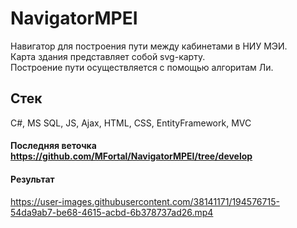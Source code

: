 # NavigatorMPEI
Навигатор для построения пути между кабинетами в НИУ МЭИ.  
Карта здания представляет собой svg-карту.  
Построение пути осуществляется с помощью алгоритам Ли.  

## Стек
С#, MS SQL, JS, Ajax, HTML, CSS, EntityFramework, MVC 

#### Последняя веточка https://github.com/MFortal/NavigatorMPEI/tree/develop

#### Результат
https://user-images.githubusercontent.com/38141171/194576715-54da9ab7-be68-4615-acbd-6b378737ad26.mp4
